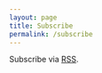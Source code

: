 ```yaml
---
layout: page
title: Subscribe
permalink: /subscribe
---
```


Subscribe via <a href="/feed.xml">RSS</a>.